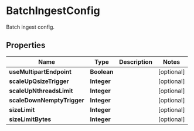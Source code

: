 

# BatchIngestConfig

Batch ingest config.

## Properties

| Name | Type | Description | Notes |
|------------ | ------------- | ------------- | -------------|
|**useMultipartEndpoint** | **Boolean** |  |  [optional] |
|**scaleUpQsizeTrigger** | **Integer** |  |  [optional] |
|**scaleUpNthreadsLimit** | **Integer** |  |  [optional] |
|**scaleDownNemptyTrigger** | **Integer** |  |  [optional] |
|**sizeLimit** | **Integer** |  |  [optional] |
|**sizeLimitBytes** | **Integer** |  |  [optional] |



